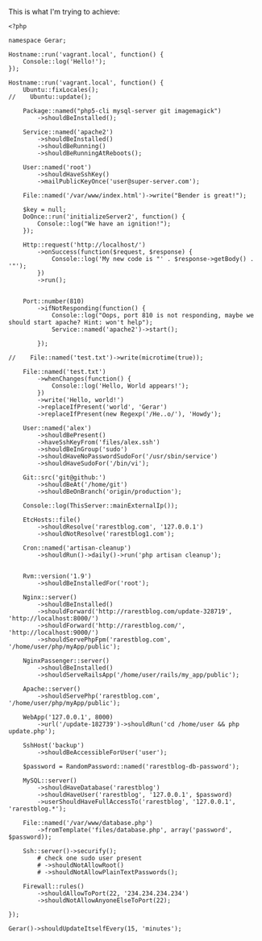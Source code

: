 This is what I'm trying to achieve:

    <?php

    namespace Gerar;

    Hostname::run('vagrant.local', function() {
        Console::log('Hello!');
    });

    Hostname::run('vagrant.local', function() {
        Ubuntu::fixLocales();
    //    Ubuntu::update();

        Package::named("php5-cli mysql-server git imagemagick")
            ->shouldBeInstalled();

        Service::named('apache2')
            ->shouldBeInstalled()
            ->shouldBeRunning()
            ->shouldBeRunningAtReboots();

        User::named('root')
            ->shouldHaveSshKey()
            ->mailPublicKeyOnce('user@super-server.com');

        File::named('/var/www/index.html')->write("Bender is great!");

        $key = null;
        DoOnce::run('initializeServer2', function() {
            Console::log("We have an ignition!");
        });

        Http::request('http://localhost/')
            ->onSuccess(function($request, $response) {
                Console::log('My new code is "' . $response->getBody() . '"');
            })
            ->run();


        Port::number(810)
            ->ifNotResponding(function() {
                Console::log("Oops, port 810 is not responding, maybe we should start apache? Hint: won't help");
                Service::named('apache2')->start();

            });

    //    File::named('test.txt')->write(microtime(true));

        File::named('test.txt')
            ->whenChanges(function() {
                Console::log('Hello, World appears!');
            })
            ->write('Hello, world!')
            ->replaceIfPresent('world', 'Gerar')
            ->replaceIfPresent(new Regexp('/He..o/'), 'Howdy');

        User::named('alex')
            ->shouldBePresent()
            ->haveSshKeyFrom('files/alex.ssh')
            ->shouldBeInGroup('sudo')
            ->shouldHaveNoPasswordSudoFor('/usr/sbin/service')
            ->shouldHaveSudoFor('/bin/vi');

        Git::src('git@github:')
            ->shouldBeAt('/home/git')
            ->shouldBeOnBranch('origin/production');

        Console::log(ThisServer::mainExternalIp());

        EtcHosts::file()
            ->shouldResolve('rarestblog.com', '127.0.0.1')
            ->shouldNotResolve('rarestblog1.com');

        Cron::named('artisan-cleanup')
            ->shouldRun()->daily()->run('php artisan cleanup');


        Rvm::version('1.9')
            ->shouldBeInstalledFor('root');

        Nginx::server()
            ->shouldBeInstalled()
            ->shouldForward('http://rarestblog.com/update-328719', 'http://localhost:8000/')
            ->shouldForward('http://rarestblog.com/', 'http://localhost:9000/')
            ->shouldServePhpFpm('rarestblog.com', '/home/user/php/myApp/public');

        NginxPassenger::server()
            ->shouldBeInstalled()
            ->shouldServeRailsApp('/home/user/rails/my_app/public');

        Apache::server()
            ->shouldServePhp('rarestblog.com', '/home/user/php/myApp/public');

        WebApp('127.0.0.1', 8000)
            ->url('/update-182739')->shouldRun('cd /home/user && php update.php');

        SshHost('backup')
            ->shouldBeAccessibleForUser('user');

        $password = RandomPassword::named('rarestblog-db-password');

        MySQL::server()
            ->shouldHaveDatabase('rarestblog')
            ->shouldHaveUser('rarestblog', '127.0.0.1', $password)
            ->userShouldHaveFullAccessTo('rarestblog', '127.0.0.1', 'rarestblog.*');

        File::named('/var/www/database.php')
            ->fromTemplate('files/database.php', array('password', $password));

        Ssh::server()->securify();
            # check one sudo user present
            # ->shouldNotAllowRoot()
            # ->shouldNotAllowPlainTextPasswords();

        Firewall::rules()
            ->shouldAllowToPort(22, '234.234.234.234')
            ->shouldNotAllowAnyoneElseToPort(22);

    });

    Gerar()->shouldUpdateItselfEvery(15, 'minutes');

